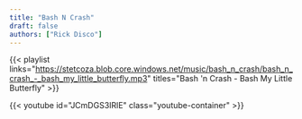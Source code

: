 ```yaml
---
title: "Bash N Crash"
draft: false
authors: ["Rick Disco"]
---
```


{{< playlist
    links="https://stetcoza.blob.core.windows.net/music/bash_n_crash/bash_n_crash_-_bash_my_little_butterfly.mp3"
    titles="Bash 'n Crash - Bash My Little Butterfly" >}}

{{< youtube id="JCmDGS3IRlE" class="youtube-container" >}}
